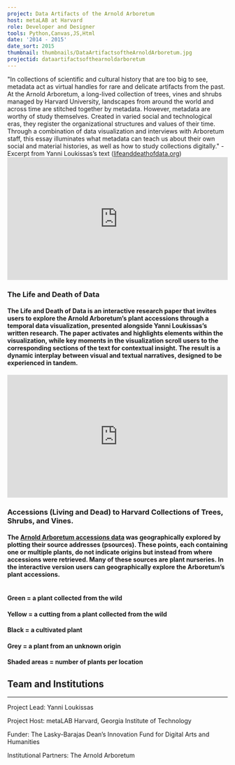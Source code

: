 ```yaml
---
project: Data Artifacts of the Arnold Arboretum
host: metaLAB at Harvard
role: Developer and Designer
tools: Python,Canvas,JS,Html
date: '2014 - 2015'
date_sort: 2015
thumbnail: thumbnails/DataArtifactsoftheArnoldArboretum.jpg
projectid: dataartifactsofthearnoldarboretum
---
```


<!-- Project overview -->
<div class="project">
  "In collections of scientific and cultural history that are too big to see, metadata act as virtual handles for rare and delicate artifacts from the past. At the Arnold Arboretum, a long-lived collection of trees, vines and shrubs managed by Harvard University, landscapes from around the world and across time are stitched together by metadata. However, metadata are worthy of study themselves. Created in varied social and technological eras, they register the organizational structures and values of their time. Through a combination of data visualization and interviews with Arboretum staff, this essay illuminates what metadata can teach us about their own social and material histories, as well as how to study collections digitally." - Excerpt from Yanni Loukissas’s text (<a href="http://lifeanddeathofdata.org/" target="_blank">lifeanddeathofdata.org</a>)
</div>

<!-- Section: Sample project -->
<div class="project">
  <div style="padding:55.75% 0 0 0;position:relative;">
    <iframe
      allow="autoplay; fullscreen; picture-in-picture; clipboard-write; encrypted-media"
      frameborder="0"
      src="https://player.vimeo.com/video/142688645?h=1f25e51f47&amp;badge=0&amp;autopause=1&amp;player_id=0&amp;app_id=58479"
      style="position:absolute;top:0;left:0;width:100%;height:100%;"
      title="Life and Death of Data"
    ></iframe>
  </div>

  ### The Life and Death of Data

  #### The Life and Death of Data is an interactive research paper that invites users to explore the Arnold Arboretum’s plant accessions through a temporal data visualization, presented alongside Yanni Loukissas’s written research. The paper activates and highlights elements within the visualization, while key moments in the visualization scroll users to the corresponding sections of the text for contextual insight. The result is a dynamic interplay between visual and textual narratives, designed to be experienced in tandem.
</div>

<!-- Section: Sample project -->
  <div class="project">
  <div style="padding:55.75% 0 0 0;position:relative;">
    <iframe
      allow="autoplay; fullscreen; picture-in-picture; clipboard-write; encrypted-media"
      frameborder="0"
      src="https://player.vimeo.com/video/142685054?h=41b3db3899&amp;badge=0&amp;autopause=1&amp;player_id=0&amp;app_id=58479"
      style="position:absolute;top:0;left:0;width:100%;height:100%;"
      title="Experimenting with Arnold Arboretum Plant data"
    ></iframe>
  </div>

  ### Accessions (Living and Dead) to Harvard Collections of Trees, Shrubs, and Vines.

  #### The <a href="http://www.arboretum.harvard.edu/plants/data-resources/" target="_blank">Arnold Arboretum accessions data</a> was geographically explored by plotting their source addresses (psources). These points, each containing one or multiple plants, do not indicate origins but instead from where accessions were retrieved. Many of these sources are plant nurseries. In the interactive version users can geographically explore the Arboretum’s plant accessions.<br/><br/>
  
  #### Green = a plant collected from the wild
  #### Yellow = a cutting from a plant collected from the wild
  #### Black = a cultivated plant
  #### Grey = a plant from an unknown origin
  #### Shaded areas = number of plants per location
</div>

<!-- Section: Credits -->
## Team and Institutions

---
Project Lead: 
Yanni Loukissas

Project Host:
metaLAB Harvard,
Georgia Institute of Technology 

Funder: 
The Lasky-Barajas Dean’s Innovation Fund for Digital Arts and Humanities

Institutional Partners: 
The Arnold Arboretum
